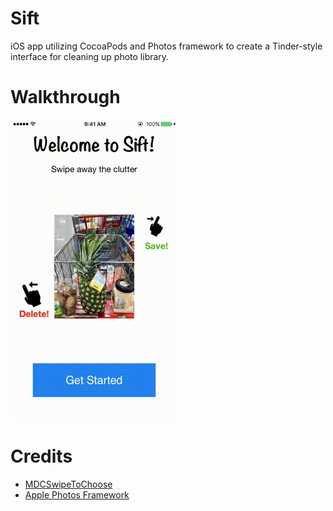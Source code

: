 # Sift
iOS app utilizing CocoaPods and Photos framework to create a Tinder-style interface for cleaning up photo library.

# Walkthrough
![Alt Text](https://github.com/laurchamp/Sift/blob/master/walkthrough.gif)

# Credits
- [MDCSwipeToChoose](https://github.com/modocache/MDCSwipeToChoose)
- [Apple Photos Framework](https://developer.apple.com/documentation/photos)
